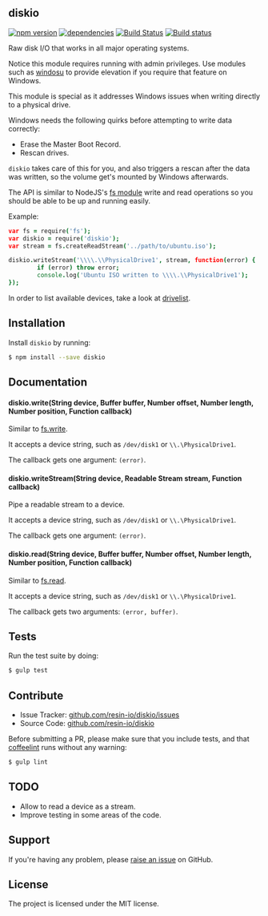 diskio
------

[![npm version](https://badge.fury.io/js/diskio.svg)](http://badge.fury.io/js/diskio)
[![dependencies](https://david-dm.org/resin-io/diskio.png)](https://david-dm.org/resin-io/diskio.png)
[![Build Status](https://travis-ci.org/resin-io/diskio.svg?branch=master)](https://travis-ci.org/resin-io/diskio)
[![Build status](https://ci.appveyor.com/api/projects/status/yv2wf3gyidv3hlyx?svg=true)](https://ci.appveyor.com/project/jviotti/diskio)

Raw disk I/O that works in all major operating systems.

Notice this module requires running with admin privileges. Use modules such as [windosu](https://www.npmjs.com/package/windosu) to provide elevation if you require that feature on Windows.

This module is special as it addresses Windows issues when writing directly to a physical drive.

Windows needs the following quirks before attempting to write data correctly:

- Erase the Master Boot Record.
- Rescan drives.

`diskio` takes care of this for you, and also triggers a rescan after the data was written, so the volume get's mounted by Windows afterwards.

The API is similar to NodeJS's [fs module](http://nodejs.org/api/fs.html#fs_file_system) write and read operations so you should be able to be up and running easily.

Example:

```coffee
var fs = require('fs');
var diskio = require('diskio');
var stream = fs.createReadStream('../path/to/ubuntu.iso');

diskio.writeStream('\\\\.\\PhysicalDrive1', stream, function(error) {
		if (error) throw error;
		console.log('Ubuntu ISO written to \\\\.\\PhysicalDrive1');
});
```

In order to list available devices, take a look at [drivelist](https://github.com/resin-io/drivelist).

Installation
------------

Install `diskio` by running:

```sh
$ npm install --save diskio
```

Documentation
-------------

#### diskio.write(String device, Buffer buffer, Number offset, Number length, Number position, Function callback)

Similar to [fs.write](http://nodejs.org/api/fs.html#fs_fs_write_fd_buffer_offset_length_position_callback).

It accepts a device string, such as `/dev/disk1` or `\\.\PhysicalDrive1`.

The callback gets one argument: `(error)`.

#### diskio.writeStream(String device, Readable Stream stream, Function callback)

Pipe a readable stream to a device.

It accepts a device string, such as `/dev/disk1` or `\\.\PhysicalDrive1`.

The callback gets one argument: `(error)`.

#### diskio.read(String device, Buffer buffer, Number offset, Number length, Number position, Function callback)

Similar to [fs.read](http://nodejs.org/api/fs.html#fs_fs_read_fd_buffer_offset_length_position_callback).

It accepts a device string, such as `/dev/disk1` or `\\.\PhysicalDrive1`.

The callback gets two arguments: `(error, buffer)`.

Tests
-----

Run the test suite by doing:

```sh
$ gulp test
```

Contribute
----------

- Issue Tracker: [github.com/resin-io/diskio/issues](https://github.com/resin-io/diskio/issues)
- Source Code: [github.com/resin-io/diskio](https://github.com/resin-io/diskio)

Before submitting a PR, please make sure that you include tests, and that [coffeelint](http://www.coffeelint.org/) runs without any warning:

```sh
$ gulp lint
```

TODO
----

- Allow to read a device as a stream.
- Improve testing in some areas of the code.

Support
-------

If you're having any problem, please [raise an issue](https://github.com/resin-io/diskio/issues/new) on GitHub.

License
-------

The project is licensed under the MIT license.
